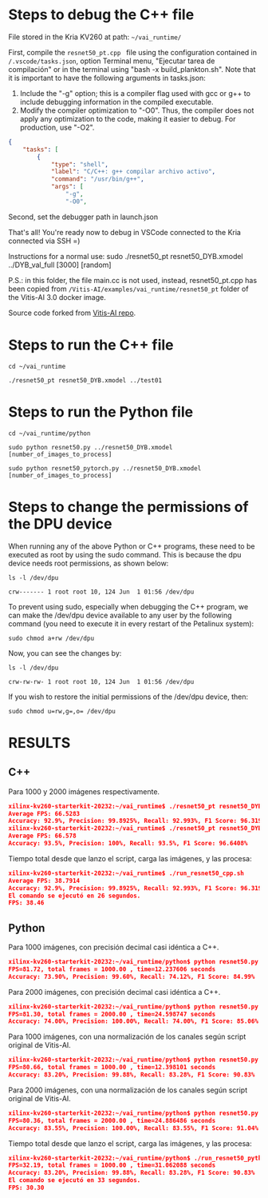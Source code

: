 # Steps to debug the C++ file

File stored in  the Kria KV260 at path: `~/vai_runtime/`

First, compile the `resnet50_pt.cpp ` file using the configuration contained in `/.vscode/tasks.json`, option Terminal menu, "Ejecutar tarea de compilación" or in the terminal using "bash -x build_plankton.sh". Note that it is important to have the following arguments in tasks.json:
1. Include the "-g" option; this is a compiler flag used with gcc or g++ to include debugging information in the compiled executable. 
2. Modify the compiler optimization to "-O0". Thus, the compiler does not apply any optimization to the code, making it easier to debug. For production, use "-O2".

```json
{
    "tasks": [
        {
            "type": "shell",
            "label": "C/C++: g++ compilar archivo activo",
            "command": "/usr/bin/g++",
            "args": [
                "-g",
                "-O0",
```

Second, set the debugger path in launch.json

That's all! You're ready now to debug in VSCode connected to the Kria connected via SSH =)

Instructions for a normal use:
sudo ./resnet50_pt resnet50_DYB.xmodel ../DYB_val_full [3000] [random]

P.S.: in this folder, the file main.cc is not used, instead, resnet50_pt.cpp has been copied from `/Vitis-AI/examples/vai_runtime/resnet50_pt` folder of the Vitis-AI 3.0 docker image.

Source code forked from [Vitis-AI repo](https://github.com/Xilinx/Vitis-AI/tree/master/examples/vai_runtime/resnet50_pt).

# Steps to run the C++ file

`cd ~/vai_runtime`

`./resnet50_pt resnet50_DYB.xmodel ../test01`

# Steps to run the Python file

`cd ~/vai_runtime/python`

`sudo python resnet50.py ../resnet50_DYB.xmodel [number_of_images_to_process]`

`sudo python resnet50_pytorch.py ../resnet50_DYB.xmodel [number_of_images_to_process]`

# Steps to change the permissions of the DPU device
When running any of the above Python or C++ programs, these need to be executed as root by using the sudo command. This is because the dpu device needs root permissions, as shown below:

`ls -l /dev/dpu`

`crw------- 1 root root 10, 124 Jun  1 01:56 /dev/dpu`

To prevent using sudo, especially when debugging the C++ program, we can make the /dev/dpu device available to any user by the following command (you need to execute it in every restart of the Petalinux system):

`sudo chmod a+rw /dev/dpu`

Now, you can see the changes by:

`ls -l /dev/dpu`

`crw-rw-rw- 1 root root 10, 124 Jun  1 01:56 /dev/dpu `

If you wish to restore the initial permissions of the /dev/dpu device, then:

`sudo chmod u=rw,g=,o= /dev/dpu`

# RESULTS


## C++

Para 1000 y 2000 imágenes respectivamente.
```json
xilinx-kv260-starterkit-20232:~/vai_runtime$ ./resnet50_pt resnet50_DYB.xmodel ../targetKria 1000
Average FPS: 66.5283
Accuracy: 92.9%, Precision: 99.8925%, Recall: 92.993%, F1 Score: 96.3193%
xilinx-kv260-starterkit-20232:~/vai_runtime$ ./resnet50_pt resnet50_DYB.xmodel ../targetKria 2000
Average FPS: 66.578
Accuracy: 93.5%, Precision: 100%, Recall: 93.5%, F1 Score: 96.6408%
```

Tiempo total desde que lanzo el script, carga las imágenes, y las procesa:
```json
xilinx-kv260-starterkit-20232:~/vai_runtime$ ./run_resnet50_cpp.sh 
Average FPS: 38.7914
Accuracy: 92.9%, Precision: 99.8925%, Recall: 92.993%, F1 Score: 96.3193%
El comando se ejecutó en 26 segundos.
FPS: 38.46
```

## Python

Para 1000 imágenes, con precisión decimal casi idéntica a C++.
```json
xilinx-kv260-starterkit-20232:~/vai_runtime/python$ python resnet50.py 1 ../resnet50_DYB.xmodel
FPS=81.72, total frames = 1000.00 , time=12.237606 seconds
Accuracy: 73.90%, Precision: 99.60%, Recall: 74.12%, F1 Score: 84.99%
```
Para 2000 imágenes, con precisión decimal casi idéntica a C++.
```json
xilinx-kv260-starterkit-20232:~/vai_runtime/python$ python resnet50.py 1 ../resnet50_DYB.xmodel
FPS=81.30, total frames = 2000.00 , time=24.598747 seconds
Accuracy: 74.00%, Precision: 100.00%, Recall: 74.00%, F1 Score: 85.06%
```

Para 1000 imágenes, con una normalización de los canales según script original de Vitis-AI.
```json
xilinx-kv260-starterkit-20232:~/vai_runtime/python$ python resnet50.py 1 ../resnet50_DYB.xmodel
FPS=80.66, total frames = 1000.00 , time=12.398101 seconds
Accuracy: 83.20%, Precision: 99.88%, Recall: 83.28%, F1 Score: 90.83%
```
Para 2000 imágenes, con una normalización de los canales según script original de Vitis-AI.
```json
xilinx-kv260-starterkit-20232:~/vai_runtime/python$ python resnet50.py 1 ../resnet50_DYB.xmodel
FPS=80.36, total frames = 2000.00 , time=24.886486 seconds
Accuracy: 83.55%, Precision: 100.00%, Recall: 83.55%, F1 Score: 91.04%
```

Tiempo total desde que lanzo el script, carga las imágenes, y las procesa:
```json
xilinx-kv260-starterkit-20232:~/vai_runtime/python$ ./run_resnet50_python.sh 
FPS=32.19, total frames = 1000.00 , time=31.062088 seconds
Accuracy: 83.20%, Precision: 99.88%, Recall: 83.28%, F1 Score: 90.83%
El comando se ejecutó en 33 segundos.
FPS: 30.30
```